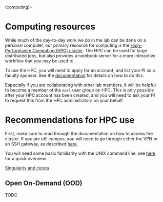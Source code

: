 (computing)=
# Computing resources

While much of the day-to-day work we do in the lab can be done on a personal computer, our primary resource
for computing is the [High-Performance Computing (HPC) cluster](https://sites.google.com/nyu.edu/nyu-hpc).
The HPC can be used for large distributed jobs, but also provides a notebook server for a more interactive
workflow that you may be used to.

To use the HPC, you will need to apply for an account, and list your PI as a faculty sponsor.
See the [documentation](https://sites.google.com/nyu.edu/nyu-hpc/accessing-hpc/getting-and-renewing-an-account) for details on how to do this.

Especially if you are collaborating with other lab members, it will be helpful to become a member of the `marl` user group on HPC.
This is only possible after your HPC account has been created, and you will need to ask your PI to request this from the HPC administrators on your behalf.

# Recommendations for HPC use

First, make sure to read through the documentation on how to access the cluster.
If you are off-campus, you will need to go through either the VPN or an SSH gateway, as described [here](https://sites.google.com/nyu.edu/nyu-hpc/accessing-hpc#h.5v318r5hu99p).

You will need some basic familiarity with the UNIX command line, see [here](unix) for a quick overview.


[Singularity and conda](environment)

## Open On-Demand (OOD)

TODO

